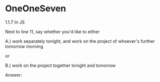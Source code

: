 # OneOneSeven
1.1.7 In JS


Next to line 11, say whether you'd like to either 

A.) work separately tonight, and work on the project of whoever's further tomorrow morning

or

B.) work on the project together tonight and tomorrow

Answer: 
